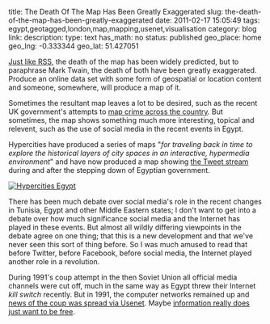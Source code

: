 title: The Death Of The Map Has Been Greatly Exaggerated
slug: the-death-of-the-map-has-been-greatly-exaggerated
date: 2011-02-17 15:05:49
tags: egypt,geotagged,london,map,mapping,usenet,visualisation
category: blog
link: 
description: 
type: text
has_math: no
status: published
geo_place: home
geo_lng: -0.333344
geo_lat: 51.427051

[Just like RSS](https://www.techcrunchit.com/2009/05/05/rest-in-peace-rss/ "https://www.techcrunchit.com/2009/05/05/rest-in-peace-rss/"), the death of the map has been widely predicted, but to paraphrase Mark Twain, the death of both have been greatly exaggerated. Produce an online data set with some form of geospatial or location content and someone, somewhere, will produce a map of it.

Sometimes the resultant map leaves a lot to be desired, such as the recent UK government's attempts to [map crime across the country](https://www.edparsons.com/2011/02/evening-all-what-going-on-with-these-crime-maps-then/ "https://www.edparsons.com/2011/02/evening-all-what-going-on-with-these-crime-maps-then/"). But sometimes, the map shows something much more interesting, topical and relevent, such as the use of social media in the recent events in Egypt.

Hypercities have produced a series of maps "*for traveling back in time to explore the historical layers of city spaces in an interactive, hypermedia environment*" and have now produced a map showing [the Tweet stream](https://egypt.hypercities.com/ "https://egypt.hypercities.com/") during and after the stepping down of Egyptian government.

<!-- TEASER_END -->

[![](/wp-content/uploads/2011/02/Hypercities-Egypt-1024x494.jpg "Hypercities Egypt")](/wp-content/uploads/2011/02/Hypercities-Egypt.jpg "/wp-content/uploads/2011/02/Hypercities-Egypt.jpg")

There has been much debate over social media's role in the recent changes in Tunisia, Egypt and other Middle Eastern states; I don't want to get into a debate over how much significance social media and the Internet has played in these events. But almost all wildly differing viewpoints in the debate agree on one thing; that this is a new development and that we've never seen this sort of thing before. So I was much amused to read that before Twitter, before Facebook, before social media, the Internet played another role in a revolution.

During 1991's coup attempt in the then Soviet Union all official media channels were cut off, much in the same way as Egypt threw their Internet *kill switch* recently. But in 1991, the computer networks remained up and [news of the coup was spread via Usenet](https://www.techdirt.com/articles/20110214/00503113078/how-1991-usenet-revolution-moscow-predates-twitter-revolution-claims.shtml "https://www.techdirt.com/articles/20110214/00503113078/how-1991-usenet-revolution-moscow-predates-twitter-revolution-claims.shtml"). Maybe [information really does just want to be free](https://en.wikipedia.org/wiki/Information_wants_to_be_free "https://en.wikipedia.org/wiki/Information_wants_to_be_free").


